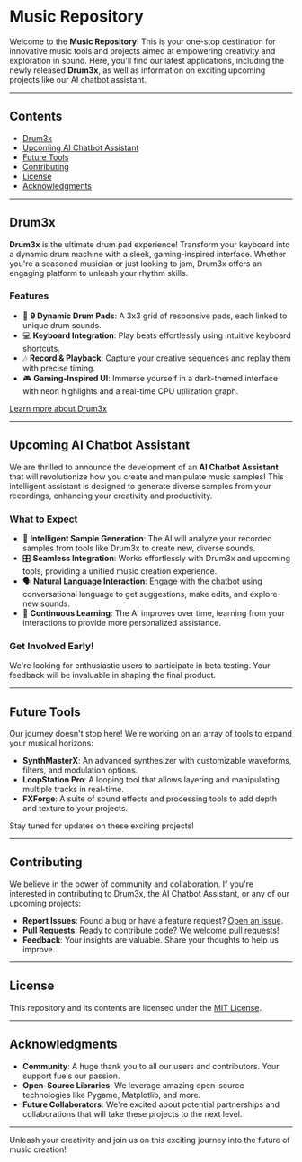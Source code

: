 # Music Repository

Welcome to the **Music Repository**! This is your one-stop destination for innovative music tools and projects aimed at empowering creativity and exploration in sound. Here, you'll find our latest applications, including the newly released **Drum3x**, as well as information on exciting upcoming projects like our AI chatbot assistant.

---

## Contents

- [Drum3x](#drum3x)
- [Upcoming AI Chatbot Assistant](#upcoming-ai-chatbot-assistant)
- [Future Tools](#future-tools)
- [Contributing](#contributing)
- [License](#license)
- [Acknowledgments](#acknowledgments)

---

## Drum3x

**Drum3x** is the ultimate drum pad experience! Transform your keyboard into a dynamic drum machine with a sleek, gaming-inspired interface. Whether you're a seasoned musician or just looking to jam, Drum3x offers an engaging platform to unleash your rhythm skills.

### Features

- 🎹 **9 Dynamic Drum Pads**: A 3x3 grid of responsive pads, each linked to unique drum sounds.
- 💻 **Keyboard Integration**: Play beats effortlessly using intuitive keyboard shortcuts.
- 🎶 **Record & Playback**: Capture your creative sequences and replay them with precise timing.
- 🎮 **Gaming-Inspired UI**: Immerse yourself in a dark-themed interface with neon highlights and a real-time CPU utilization graph.

[Learn more about Drum3x](./drum3x/readme.md)

---

## Upcoming AI Chatbot Assistant

We are thrilled to announce the development of an **AI Chatbot Assistant** that will revolutionize how you create and manipulate music samples! This intelligent assistant is designed to generate diverse samples from your recordings, enhancing your creativity and productivity.

### What to Expect

- 🤖 **Intelligent Sample Generation**: The AI will analyze your recorded samples from tools like Drum3x to create new, diverse sounds.
- 🎛️ **Seamless Integration**: Works effortlessly with Drum3x and upcoming tools, providing a unified music creation experience.
- 🗣️ **Natural Language Interaction**: Engage with the chatbot using conversational language to get suggestions, make edits, and explore new sounds.
- 🚀 **Continuous Learning**: The AI improves over time, learning from your interactions to provide more personalized assistance.

### Get Involved Early!

We're looking for enthusiastic users to participate in beta testing. Your feedback will be invaluable in shaping the final product.

---

## Future Tools

Our journey doesn't stop here! We're working on an array of tools to expand your musical horizons:

- **SynthMasterX**: An advanced synthesizer with customizable waveforms, filters, and modulation options.
- **LoopStation Pro**: A looping tool that allows layering and manipulating multiple tracks in real-time.
- **FXForge**: A suite of sound effects and processing tools to add depth and texture to your projects.

Stay tuned for updates on these exciting projects!

---

## Contributing

We believe in the power of community and collaboration. If you're interested in contributing to Drum3x, the AI Chatbot Assistant, or any of our upcoming projects:

- **Report Issues**: Found a bug or have a feature request? [Open an issue](https://github.com/your-repo/issues).
- **Pull Requests**: Ready to contribute code? We welcome pull requests!
- **Feedback**: Your insights are valuable. Share your thoughts to help us improve.

---

## License

This repository and its contents are licensed under the [MIT License](LICENSE).

---

## Acknowledgments

- **Community**: A huge thank you to all our users and contributors. Your support fuels our passion.
- **Open-Source Libraries**: We leverage amazing open-source technologies like Pygame, Matplotlib, and more.
- **Future Collaborators**: We're excited about potential partnerships and collaborations that will take these projects to the next level.

---

Unleash your creativity and join us on this exciting journey into the future of music creation!

